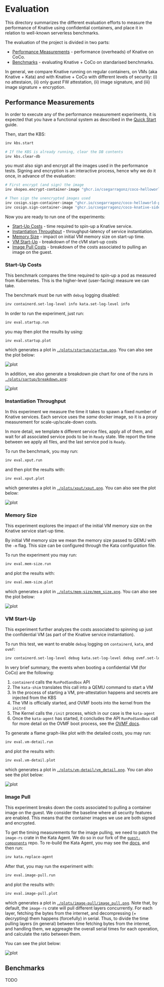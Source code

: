 # Evaluation

This directory summarizes the different evaluation efforts to measure the
performance of Knative using confidential containers, and place it in relation
to well-known serverless benchmarks.

The evaluation of the project is divided in two parts:
* [Performance Measurements](#performance-measurements) - performance (overheads) of Knative on CoCo.
* [Benchmarks](#benchmarks) - evaluating Knative + CoCo on standarised benchmarks.

In general, we compare Knative running on regular containers, on VMs (aka
Knative + Kata) and with Knative + CoCo with different levels of security: (i)
no attestaion, (ii) only guest FW attestation, (ii) image signature, and (iii)
image signature + encryption.

## Performance Measurements

In order to execute any of the performance measurement experiments, it is
expected that you have a functional system as described in the [Quick Start](
https://github.com/csegarragonz/coco-serverless#quick-start) guide.

Then, start the KBS:

```bash
inv kbs.start

# If the KBS is already running, clear the DB contents
inv kbs.clear-db
```

you must also sign and encrypt all the images used in the performance tests.
Signing and encryption is an interactive process, hence why we do it once,
in advance of the evaluation:

```bash
# First encrypt (and sign) the image
inv skopeo.encrypt-container-image "ghcr.io/csegarragonz/coco-helloworld-py:unencrypted" --sign

# Then sign the unencrypted images used
inv cosign.sign-container-image "ghcr.io/csegarragonz/coco-helloworld-py:unencrypted"
inv cosign.sign-container-image "ghcr.io/csegarragonz/coco-knative-sidecar:unencrypted"
```

Now you are ready to run one of the experiments:
* [Start-Up Costs](#start-up-costs) - time required to spin-up a Knative service.
* [Instantiation Throughput](#instantiation-throughput) - throughput-latency of service instantiation.
* [Memory Size](#memory-size) - impact on initial VM memory size on start-up time.
* [VM Start-Up](#vm-start-up) - breakdown of the cVM start-up costs
* [Image Pull Costs](#image-pull) - breakdown of the costs associated to pulling an image on the guest.

### Start-Up Costs

This benchmark compares the time required to spin-up a pod as measured from
Kubernetes. This is the higher-level (user-facing) measure we can take.

The benchmark must be run with `debug` logging disabled:

```bash
inv containerd.set-log-level info kata.set-log-level info
```

In order to run the experiment, just run:

```bash
inv eval.startup.run
```

you may then plot the results by using:

```
inv eval.startup.plot
```

which generates a plot in [`./plots/startup/startup.png`](
./plots/sartup/startup.png). You can also see the plot below:

![plot](./plots/startup/startup.png)

In addition, we also generate a breakdown pie chart for one of the runs in
[`./plots/sartup/breakdown.png`](./plots/startup/breakdown.png):

![plot](./plots/startup/breakdown.png)

### Instantiation Throughput

In this experiment we measure the time it takes to spawn a fixed number of
Knative services. Each service uses the _same_ docker image, so it is a proxy
measurement for scale-up/scale-down costs.

In more detail, we template `N` different service files, apply all of them,
and wait for all associated service pods to be in `Ready` state. We report the
time between we apply all files, and the last service pod is `Ready`.

To run the benchmark, you may run:

```bash
inv eval.xput.run
```

and then plot the results with:

```bash
inv eval.xput.plot
```

which generates a plot in [`./plots/xput/xput.png`](
./plots/xput/xput.png). You can also see the plot below:

![plot](./plots/xput/xput.png)

### Memory Size

This experiment explores the impact of the initial VM memory size on the
Knative service start-up time.

By initial VM memory size we mean the memory size passed to QEMU with the `-m`
flag. This size can be configured through the Kata configuration file.

To run the experiment you may run:

```bash
inv eval.mem-size.run
```

and plot the results with:

```bash
inv eval.mem-size.plot
```

which generates a plot in [`./plots/mem-size/mem_size.png`](
./plots/mem-size/mem_size.png). You can also see the plot below:

![plot](./plots/mem-size/mem_size.png)

### VM Start-Up

This experiment further analyzes the costs associated to spinning up just the
confidential VM (as part of the Knative service instantiation).

To run this test, we want to enable `debug` logging on `containerd`, `kata`,
and `ovmf`:

```bash
inv containerd.set-log-level debug kata.set-log-level debug ovmf.set-log-level debug
```

In very brief summary, the events when booting a confidential VM (for CoCo) are
the following:
1. `containerd` calls the `RunPodSandbox` API
2. The `kata-shim` translates this call into a QEMU command to start a VM
3. In the process of starting a VM, pre-attestation happens and secrets are
  injected from the KBS
4. The VM is officially started, and OVMF boots into the kernel from the `initrd`
5. The Kernel calls the `/init` process, which in our case is the `kata-agent`
6. Once the `kata-agent` has started, it concludes the API `RunPodSandbox` call
for more detail on the OVMF boot process, see the [OVMF docs](../docs/ovmf.md).

To generate a flame graph-like plot with the detailed costs, you may run:

```bash
inv eval.vm-detail.run
```

and plot the results with:

```bash
inv eval.vm-detail.plot
```

which generates a plot in [`./plots/vm-detail/vm_detail.png`](
./plots/vm-detail/vm_detail.png). You can also see the plot below:

![plot](./plots/vm-detail/vm_detail.png)

### Image Pull

This experiment breaks down the costs associated to pulling a container image
on the guest. We consider the baseline where all security features are
enabled. This means that the container images we use are both signed and
encrypted.

To get the timing measurements for the image pulling, we need to patch the
`image-rs` crate in the Kata Agent. We do so in our fork of the
[`guest-components`](https://github.com/csegarragonz/guest-components) repo.
To re-build the Kata Agent, you may see the [docs](./docs/kata.md), and then
run:

```bash
inv kata.replace-agent
```

After that, you may run the experiment with:

```bash
inv eval.image-pull.run
```

and plot the results with:

```bash
inv eval.image-pull.plot
```

which generates a plot in [`./plots/image-pull/image_pull.png`](
./plots/image-pull/image_pull.png). Note that, by default, the `image-rs`
crate will pull different layers concurrently. For each layer, fetching the
bytes from the internet, and decompressing (+ decrypting) them happens
(forcefully) in serial. Thus, to divide the time pulling layers (in general)
between time fetching bytes from the internet, and handling them, we aggreagte
the overall serial times for each operation, and calculate the ratio between
them.

You can see the plot below:

![plot](./plots/image-pull/image_pull.png)

## Benchmarks

TODO
